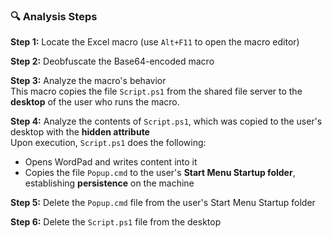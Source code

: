 ### 🔍 Analysis Steps

**Step 1:** Locate the Excel macro (use `Alt+F11` to open the macro editor)

**Step 2:** Deobfuscate the Base64-encoded macro

**Step 3:** Analyze the macro's behavior  
This macro copies the file `Script.ps1` from the shared file server to the **desktop** of the user who runs the macro.

**Step 4:** Analyze the contents of `Script.ps1`, which was copied to the user's desktop with the **hidden attribute**  
Upon execution, `Script.ps1` does the following:
- Opens WordPad and writes content into it
- Copies the file `Popup.cmd` to the user's **Start Menu Startup folder**, establishing **persistence** on the machine

**Step 5:** Delete the `Popup.cmd` file from the user's Start Menu Startup folder

**Step 6:** Delete the `Script.ps1` file from the desktop
